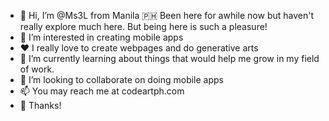 - 👋 Hi, I’m @Ms3L from Manila 🇵🇭 Been here for awhile now but haven't really explore much here. But being here is such a pleasure!
- 👀 I’m interested in creating mobile apps
- ❤️ I really love to create webpages and do generative arts
- 🌱 I’m currently learning about things that would help me grow in my field of work.
- 💞️ I’m looking to collaborate on doing mobile apps
- 📫 You may reach me at codeartph.com
- 🙏 Thanks! 
<!---
Ms3L/profile is a ✨ special ✨ repository because its `README.md` (this file) appears on your GitHub profile.
You can click the Preview link to take a look at your changes.
--->
